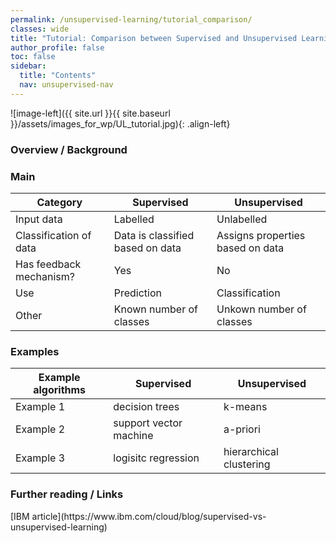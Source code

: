 ```yaml
---
permalink: /unsupervised-learning/tutorial_comparison/
classes: wide
title: "Tutorial: Comparison between Supervised and Unsupervised Learning"
author_profile: false
toc: false
sidebar:
  title: "Contents"
  nav: unsupervised-nav
---
```



![image-left]({{ site.url }}{{ site.baseurl }}/assets/images_for_wp/UL_tutorial.jpg){: .align-left}


<h3>Overview / Background</h3>

<h3>Main</h3>

| Category                         | Supervised                       | Unsupervised                     |
| -------------------------------- | -------------------------------- | -------------------------------- |
| Input data                       | Labelled                         | Unlabelled                       |
| Classification of data           | Data is classified based on data | Assigns properties based on data |
| Has feedback mechanism?          | Yes                              | No                               |
| Use                              | Prediction                       | Classification                   |
| Other                            | Known number of classes          | Unkown number of classes         |


<h3>Examples</h3>

| Example algorithms               | Supervised                     | Unsupervised                   |
| -------------------------------- | ------------------------------ | ------------------------------ |
| Example 1                        | decision trees                 | k-means                        |
| Example 2                        | support vector machine         | a-priori                       |
| Example 3                        | logisitc regression            | hierarchical clustering        |


<h3>Further reading / Links</h3>
[IBM article](https://www.ibm.com/cloud/blog/supervised-vs-unsupervised-learning)

